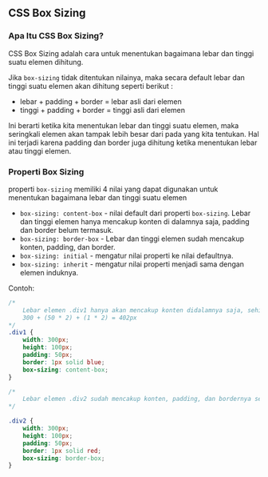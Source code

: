 ## CSS Box Sizing

### Apa Itu CSS Box Sizing?

CSS Box Sizing adalah cara untuk menentukan bagaimana lebar dan tinggi suatu elemen dihitung.

Jika ```box-sizing``` tidak ditentukan nilainya, maka secara default lebar dan tinggi suatu elemen akan dihitung seperti berikut :

- lebar + padding + border = lebar asli dari elemen
- tinggi + padding + border = tinggi asli dari elemen

Ini berarti ketika kita menentukan lebar dan tinggi suatu elemen, maka seringkali elemen akan tampak lebih besar dari pada yang kita tentukan. Hal ini terjadi karena padding dan border juga dihitung ketika menentukan lebar atau tinggi elemen. 

### Properti Box Sizing
properti ```box-sizing``` memiliki 4 nilai yang dapat digunakan untuk menentukan bagaimana lebar dan tinggi suatu elemen 
- ```box-sizing: content-box``` - nilai default dari properti ```box-sizing```. Lebar dan tinggi elemen hanya mencakup konten di dalamnya saja, padding dan border belum termasuk.
- ```box-sizing: border-box``` - Lebar dan tinggi elemen sudah mencakup konten, padding, dan border.
- ```box-sizing: initial``` - mengatur nilai properti ke nilai defaultnya.
- ```box-sizing: inherit``` - mengatur nilai properti menjadi sama dengan elemen induknya.

Contoh:
```css
/* 
    Lebar elemen .div1 hanya akan mencakup konten didalamnya saja, sehingga lebar sesungguhnya adalah:
    300 + (50 * 2) + (1 * 2) = 402px
*/
.div1 {
    width: 300px;
    height: 100px;
    padding: 50px;
    border: 1px solid blue;
    box-sizing: content-box;
}

/* 
    Lebar elemen .div2 sudah mencakup konten, padding, dan bordernya sehingga lebar sesungguhnya akan tetap 300px.
*/

.div2 {
    width: 300px;
    height: 100px;  
    padding: 50px;
    border: 1px solid red;
    box-sizing: border-box;
}
```

